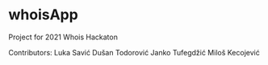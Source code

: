 # whoisApp
Project for 2021 Whois Hackaton



Contributors:
Luka Savić
Dušan Todorović
Janko Tufegdžić
Miloš Kecojević
